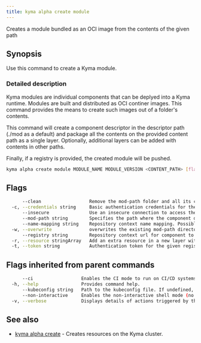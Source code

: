 ```yaml
---
title: kyma alpha create module
---
```


Creates a module bundled as an OCI image from the contents of the given path

## Synopsis

Use this command to create a Kyma module.

### Detailed description

Kyma modules are individual components that can be deplyed into a Kyma runtime. Modules are built and distributed as OCI continer images. 
This command provides the means to create such images out of a folder's contents.

This command will create a component descriptor in the descriptor path (./mod as a default) and package all the contents on the provided content path as a single layer.
Optionally, additional layers can be added with contents in other paths.

Finally, if a registry is provided, the created module will be pushed.


```bash
kyma alpha create module MODULE_NAME MODULE_VERSION <CONTENT_PATH> [flags]
```

## Flags

```bash
      --clean                  Remove the mod-path folder and all its contents at the end.
  -c, --credentials string     Basic authentication credentials for the given registry in the format user:password
      --insecure               Use an insecure connection to access the registry.
      --mod-path string        Specifies the path where the component descriptor and module packaging will be stored. If the path already has a descriptor use the overwrite flag to overwrite it (default "./mod")
      --name-mapping string    Repository context name mapping. Possible values are: empty, urlPath or sha256-digest
  -w, --overwrite              overwrites the existing mod-path directory if it exists
      --registry string        Repository context url for component to upload. The repository url will be automatically added to the repository contexts in the module
  -r, --resource stringArray   Add an extra resource in a new layer with format <NAME:TYPE@PATH>. It is also possible to provide only a path; name will default to the last path element and type to 'helm-chart'
  -t, --token string           Authentication token for the given registry (alternative to basic authentication).
```

## Flags inherited from parent commands

```bash
      --ci                  Enables the CI mode to run on CI/CD systems. It avoids any user interaction (such as no dialog prompts) and ensures that logs are formatted properly in log files (such as no spinners for CLI steps).
  -h, --help                Provides command help.
      --kubeconfig string   Path to the kubeconfig file. If undefined, Kyma CLI uses the KUBECONFIG environment variable, or falls back "/$HOME/.kube/config".
      --non-interactive     Enables the non-interactive shell mode (no colorized output, no spinner)
  -v, --verbose             Displays details of actions triggered by the command.
```

## See also

* [kyma alpha create](kyma_alpha_create.md)	 - Creates resources on the Kyma cluster.

